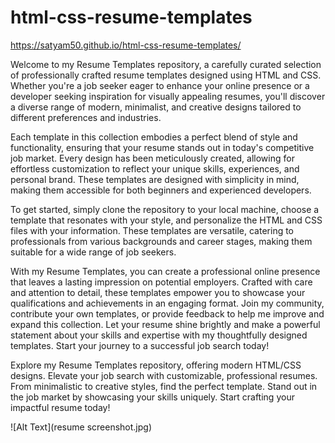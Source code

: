 # html-css-resume-templates

https://satyam50.github.io/html-css-resume-templates/

Welcome to my Resume Templates repository, a carefully curated selection of professionally crafted resume templates designed using HTML and CSS. Whether you're a job seeker eager to enhance your online presence or a developer seeking inspiration for visually appealing resumes, you'll discover a diverse range of modern, minimalist, and creative designs tailored to different preferences and industries.

Each template in this collection embodies a perfect blend of style and functionality, ensuring that your resume stands out in today's competitive job market. Every design has been meticulously created, allowing for effortless customization to reflect your unique skills, experiences, and personal brand. These templates are designed with simplicity in mind, making them accessible for both beginners and experienced developers.

To get started, simply clone the repository to your local machine, choose a template that resonates with your style, and personalize the HTML and CSS files with your information. These templates are versatile, catering to professionals from various backgrounds and career stages, making them suitable for a wide range of job seekers.

With my Resume Templates, you can create a professional online presence that leaves a lasting impression on potential employers. Crafted with care and attention to detail, these templates empower you to showcase your qualifications and achievements in an engaging format. Join my community, contribute your own templates, or provide feedback to help me improve and expand this collection. Let your resume shine brightly and make a powerful statement about your skills and expertise with my thoughtfully designed templates. Start your journey to a successful job search today!

Explore my Resume Templates repository, offering modern HTML/CSS designs. Elevate your job search with customizable, professional resumes. From minimalistic to creative styles, find the perfect template. Stand out in the job market by showcasing your skills uniquely. Start crafting your impactful resume today!

![Alt Text](resume screenshot.jpg)
